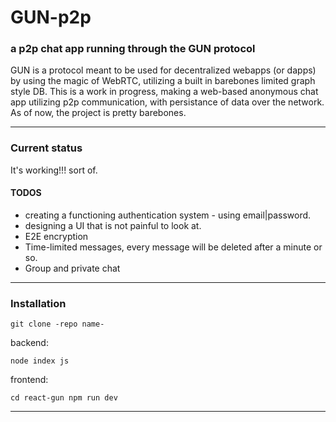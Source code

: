 # GUN-p2p #

### a p2p chat app running through the GUN protocol ###

GUN is a protocol meant to be used for decentralized webapps (or dapps) by using the magic of WebRTC,
utilizing a built in barebones limited graph style DB.
This is a work in progress, making a web-based anonymous chat app utilizing p2p communication, with persistance of data over the network.
As of now, the project is pretty barebones.

------------------


### Current status ###

It's working!!! sort of.

#### TODOS ####

- creating a functioning authentication system - using email|password.
- designing a UI that is not painful to look at.
- E2E encryption
- Time-limited messages, every message will be deleted after a minute or so.
- Group and private chat

-------

### Installation ###

`git clone -repo name-`

backend:

`node index js`

frontend:

`cd react-gun
npm run dev`

-----

